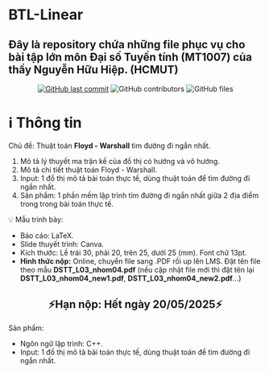 # BTL-Linear
<h2>Đây là repository chứa những file phục vụ cho bài tập lớn môn Đại số Tuyến tính (MT1007) của thầy Nguyễn Hữu Hiệp. (HCMUT)   </h2>
<div align="center">
    <a href="https://github.com/truonghienminh-HCMUT/BTL-Linear">
    <img src="https://img.shields.io/github/last-commit/truonghienminh-HCMUT/BTL-Linear?style=for-the-badge&logo=github&logoColor=white"
         alt="GitHub last commit"></a>
    <img src="https://img.shields.io/github/contributors/truonghienminh-HCMUT/BTL-Linear?color=blue&logo=github&logoColor=green&style=for-the-badge" alt="GitHub contributors">
    <img src="https://img.shields.io/github/directory-file-count/truonghienminh-HCMUT/BTL-Linear?type=file&logo=files&logoColor=white&style=for-the-badge" alt="GitHub files">
</div>

# ℹ Thông tin
Chủ đề: Thuật toán **Floyd - Warshall** tìm đường đi ngắn nhất.

1) Mô tả lý thuyết ma trận kề của đồ thị có hướng và vô hướng.
2) Mô tả chi tiết thuật toán Floyd - Warshall.
3) Input: 1 đồ thị mô tả bài toán thực tế, dùng thuật toán để tìm đường đi ngắn nhất.
4) Sản phẩm: 1 phần mềm lập trình tìm đường đi ngắn nhất giữa 2 địa điểm trong trong bài toán thực tế.

💡 Mẫu trình bày:
- Báo cáo: LaTeX.
- Slide thuyết trình: Canva.
- Kích thước: Lề trái 30, phải 20, trên 25, dưới 25 (mm). Font chữ 13pt.
- **Hình thức nộp:** Online, chuyển file sang .PDF rồi up lên LMS. Đặt tên file theo mẫu __DSTT_L03_nhom04.pdf__ (nếu cập nhật file mới thì đặt tên lại __DSTT_L03_nhom04_new1.pdf__, __DSTT_L03_nhom04_new2.pdf__...)
<div align="center"><h2>⚡Hạn nộp: Hết ngày 20/05/2025⚡</h2></div>

Sản phẩm:
- Ngôn ngữ lập trình: C++.
- Input: 1 đồ thị mô tả bài toán thực tế, dùng thuật toán để tìm đường đi ngắn nhất.

